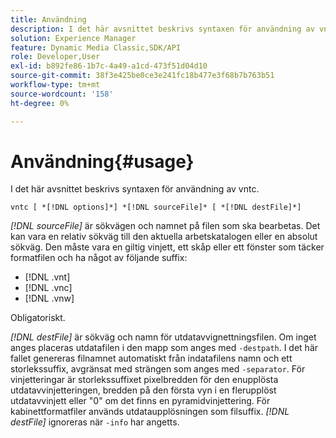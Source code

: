 ```yaml
---
title: Användning
description: I det här avsnittet beskrivs syntaxen för användning av vntc.
solution: Experience Manager
feature: Dynamic Media Classic,SDK/API
role: Developer,User
exl-id: b892fe86-1b7c-4a49-a1cd-473f51d04d10
source-git-commit: 38f3e425be0ce3e241fc18b477e3f68b7b763b51
workflow-type: tm+mt
source-wordcount: '158'
ht-degree: 0%

---
```


# Användning{#usage}

I det här avsnittet beskrivs syntaxen för användning av vntc.

`vntc [ *[!DNL options]*] *[!DNL sourceFile]* [ *[!DNL destFile]*]`

*[!DNL sourceFile]* är sökvägen och namnet på filen som ska bearbetas. Det kan vara en relativ sökväg till den aktuella arbetskatalogen eller en absolut sökväg. Den måste vara en giltig vinjett, ett skåp eller ett fönster som täcker formatfilen och ha något av följande suffix:

* [!DNL .vnt]
* [!DNL .vnc]
* [!DNL .vnw]

Obligatoriskt.

*[!DNL destFile]* är sökväg och namn för utdatavvignettningsfilen. Om inget anges placeras utdatafilen i den mapp som anges med `-destpath`. I det här fallet genereras filnamnet automatiskt från indatafilens namn och ett storlekssuffix, avgränsat med strängen som anges med `-separator`. För vinjetteringar är storlekssuffixet pixelbredden för den enupplösta utdatavvinjetteringen, bredden på den första vyn i en flerupplöst utdatavvinjett eller &quot;0&quot; om det finns en pyramidvinjettering. För kabinettformatfiler används utdataupplösningen som filsuffix. *[!DNL destFile]* ignoreras när `-info` har angetts.
